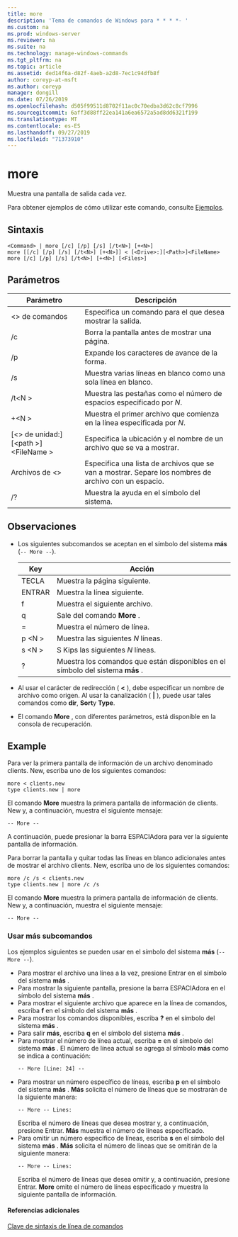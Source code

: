 ```yaml
---
title: more
description: 'Tema de comandos de Windows para * * * *- '
ms.custom: na
ms.prod: windows-server
ms.reviewer: na
ms.suite: na
ms.technology: manage-windows-commands
ms.tgt_pltfrm: na
ms.topic: article
ms.assetid: ded14f6a-d82f-4aeb-a2d8-7ec1c94dfb8f
author: coreyp-at-msft
ms.author: coreyp
manager: dongill
ms.date: 07/26/2019
ms.openlocfilehash: d505f99511d8702f11ac0c70edba3d62c8cf7996
ms.sourcegitcommit: 6aff3d88ff22ea141a6ea6572a5ad8dd6321f199
ms.translationtype: MT
ms.contentlocale: es-ES
ms.lasthandoff: 09/27/2019
ms.locfileid: "71373910"
---
```

# <a name="more"></a>more



Muestra una pantalla de salida cada vez.

Para obtener ejemplos de cómo utilizar este comando, consulte [Ejemplos](#BKMK_examples).

## <a name="syntax"></a>Sintaxis

```
<Command> | more [/c] [/p] [/s] [/t<N>] [+<N>]
more [[/c] [/p] [/s] [/t<N>] [+<N>]] < [<Drive>:][<Path>]<FileName>
more [/c] [/p] [/s] [/t<N>] [+<N>] [<Files>]
```

## <a name="parameters"></a>Parámetros

|           Parámetro            |                               Descripción                               |
|--------------------------------|-------------------------------------------------------------------------|
|           \<> de comandos           |      Especifica un comando para el que desea mostrar la salida.      |
|               /c               |               Borra la pantalla antes de mostrar una página.               |
|               /p               |                      Expande los caracteres de avance de la forma.                      |
|               /s               |          Muestra varias líneas en blanco como una sola línea en blanco.          |
|             /t\<N >             |         Muestra las pestañas como el número de espacios especificado por *N*.         |
|             +\<N >              |     Muestra el primer archivo que comienza en la línea especificada por *N*.     |
| [\<> de unidad:] [\<path >]\<FileName > |          Especifica la ubicación y el nombre de un archivo que se va a mostrar.          |
|            Archivos de \<>            | Especifica una lista de archivos que se van a mostrar. Separe los nombres de archivo con un espacio. |
|               /?               |                  Muestra la ayuda en el símbolo del sistema.                   |

## <a name="remarks"></a>Observaciones

-   Los siguientes subcomandos se aceptan en el símbolo del sistema **más** (`-- More --`). 

    | Key | Acción |
    | --- | ------ |
    | TECLA | Muestra la página siguiente. |
    | ENTRAR | Muestra la línea siguiente. |
    | f | Muestra el siguiente archivo. |
    | q | Sale del comando **More** . |
    | = | Muestra el número de línea. |
    | p \<N > | Muestra las siguientes *N* líneas. |
    | s \<N > |S Kips las siguientes *N* líneas. |
    | ? | Muestra los comandos que están disponibles en el símbolo del sistema **más** .| 
    
-   Al usar el carácter de redirección ( **<** ), debe especificar un nombre de archivo como origen. Al usar la canalización ( **\|** ), puede usar tales comandos como **dir**, **Sort**y **Type**.
-   El comando **More** , con diferentes parámetros, está disponible en la consola de recuperación.

## <a name="BKMK_examples"></a>Example

Para ver la primera pantalla de información de un archivo denominado clients. New, escriba uno de los siguientes comandos:
```
more < clients.new
type clients.new | more
```
El comando **More** muestra la primera pantalla de información de clients. New y, a continuación, muestra el siguiente mensaje:
```
-- More --
```
A continuación, puede presionar la barra ESPACIAdora para ver la siguiente pantalla de información.

Para borrar la pantalla y quitar todas las líneas en blanco adicionales antes de mostrar el archivo clients. New, escriba uno de los siguientes comandos:
```
more /c /s < clients.new
type clients.new | more /c /s
```
El comando **More** muestra la primera pantalla de información de clients. New y, a continuación, muestra el siguiente mensaje:
```
-- More --
```

### <a name="using-more-subcommands"></a>Usar más subcomandos

Los ejemplos siguientes se pueden usar en el símbolo del sistema **más** (`-- More --`).
- Para mostrar el archivo una línea a la vez, presione Entrar en el símbolo del sistema **más** .
- Para mostrar la siguiente pantalla, presione la barra ESPACIAdora en el símbolo del sistema **más** .
- Para mostrar el siguiente archivo que aparece en la línea de comandos, escriba **f** en el símbolo del sistema **más** .
- Para mostrar los comandos disponibles, escriba **?** en el símbolo del sistema **más** .
- Para salir **más**, escriba **q** en el símbolo del sistema **más** .
- Para mostrar el número de línea actual, escriba **=** en el símbolo del sistema **más** . El número de línea actual se agrega al símbolo **más** como se indica a continuación:  
  ```
  -- More [Line: 24] --
  ```  
- Para mostrar un número específico de líneas, escriba **p** en el símbolo del sistema **más** . **Más** solicita el número de líneas que se mostrarán de la siguiente manera:  
  ```
  -- More -- Lines:
  ```  
  Escriba el número de líneas que desea mostrar y, a continuación, presione Entrar. **Más** muestra el número de líneas especificado.
- Para omitir un número específico de líneas, escriba **s** en el símbolo del sistema **más** . **Más** solicita el número de líneas que se omitirán de la siguiente manera:  
  ```
  -- More -- Lines:
  ```  
  Escriba el número de líneas que desea omitir y, a continuación, presione Entrar. **More** omite el número de líneas especificado y muestra la siguiente pantalla de información.

#### <a name="additional-references"></a>Referencias adicionales

[Clave de sintaxis de línea de comandos](command-line-syntax-key.md)
